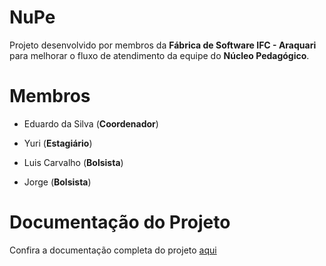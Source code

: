 # NuPe


Projeto desenvolvido por membros da **Fábrica de Software IFC - Araquari** para melhorar o fluxo de atendimento da equipe do **Núcleo Pedagógico**.

  
# Membros  


- Eduardo da Silva (**Coordenador**)
  

- Yuri (**Estagiário**)
  

- Luis Carvalho (**Bolsista**)


- Jorge (**Bolsista**)


# Documentação do Projeto


Confira a documentação completa do projeto [aqui](http://nupe-documentation.surge.sh/)
